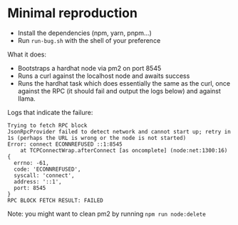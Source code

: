 # Minimal reproduction

- Install the dependencies (npm, yarn, pnpm...)
- Run `run-bug.sh` with the shell of your preference

What it does:

- Bootstraps a hardhat node via pm2 on port 8545
- Runs a curl against the localhost node and awaits success
- Runs the hardhat task which does essentially the same as the curl, once against the RPC (it should fail and output the logs below) and against llama.

Logs that indicate the failure:

```
Trying to fetch RPC block
JsonRpcProvider failed to detect network and cannot start up; retry in 1s (perhaps the URL is wrong or the node is not started)
Error: connect ECONNREFUSED ::1:8545
    at TCPConnectWrap.afterConnect [as oncomplete] (node:net:1300:16) {
  errno: -61,
  code: 'ECONNREFUSED',
  syscall: 'connect',
  address: '::1',
  port: 8545
}
RPC BLOCK FETCH RESULT: FAILED
```

Note: you might want to clean pm2 by running `npm run node:delete`

